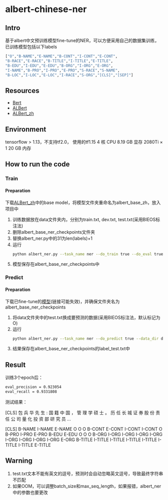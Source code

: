 # albert-chinese-ner

## Intro

基于albert中文预训练模型fine-tune的NER，可以方便采用自己的数据集训练，已训练模型包括以下labels
```bash
["O","B-NAME","E-NAME","B-CONT","I-CONT","E-CONT",
"B-RACE","E-RACE","B-TITLE","I-TITLE","E-TITLE",
"B-EDU","I-EDU","E-EDU","B-ORG","I-ORG","E-ORG",
"I-NAME","B-PRO","I-PRO","E-PRO","S-RACE","S-NAME",
"B-LOC","I-LOC","E-LOC","I-RACE","S-ORG","[CLS]","[SEP]"]
```

## Resources

- [Bert](https://github.com/google-research/bert)
- [ALBert](https://github.com/google-research/albert)
- [ALBert_zh](https://github.com/brightmart/albert_zh)

## Environment
tensorflow > 1.13，不支持tf2.0， 使用的tf1.15
4 核 CPU
8.19 GB 显存 2080Ti × 1
20 GB 内存

## How to run the code

### Train

#### Preparation
下载[ALBert_zh](https://github.com/brightmart/albert_zh)中的base model，将模型文件夹重命名为albert_base_zh，放入项目中

1. 训练数据放在data文件夹内，分别为train.txt, dev.txt, test.txt(采用BIEOS标注法)
2. 删除albert_base_ner_checkpoints文件夹
3. 替换albert_ner.py中的31为len(labels)+1
4. 运行
   ```bash
   python albert_ner.py --task_name ner --do_train true --do_eval true --data_dir data --vocab_file ./albert_config/vocab.txt --bert_config_file ./albert_base_zh/albert_config_base.json --max_seq_length 64 --train_batch_size 32 --learning_rate 2e-5 --num_train_epochs 3 --output_dir albert_base_ner_checkpoints
   ```
5. 模型保存在albert_base_ner_checkpoints中

### Predict
#### Preparation
下载已fine-tune的[模型](https://openbayes.com/storages/content?key=hxj8059%2Fjobs%2F1022mh3lz1kb%2Foutput%2Fner%2Falbert-chinese-ner%2Falbert_base_ner_checkpoints%2F&name=albert_base_ner_checkpoints.output.zip&token=eyJhbGciOiJIUzUxMiJ9.eyJzdWIiOiJoeGo4MDU5L2pvYnMvMTAyMm1oM2x6MWtiL291dHB1dC9uZXIvYWxiZXJ0LWNoaW5lc2UtbmVyL2FsYmVydF9iYXNlX25lcl9jaGVja3BvaW50cy8iLCJleHAiOjE2MjgyNTgzNTF9.WYqC_MA6u32H7BAbBckFqqiTFNQ_OfdRMk9OK0Xg7dqXroZVwcjo_Tld20v5R-va2HwZr6LYaWa0WysyO_EmEg)(链接可能失效)，并确保文件夹名为albert_base_ner_checkpoints
1. 将data文件夹中的test.txt换成要预测的数据(采用BIEOS标注法，默认标记为O)
2. 运行
   ```bash
   python albert_ner.py --task_name ner --do_predict true --data_dir data --vocab_file ./albert_config/vocab.txt --bert_config_file ./albert_base_zh/albert_config_base.json --max_seq_length 64 --learning_rate 2e-5 --output_dir albert_base_ner_checkpoints
   ```
3. 结果保存在albert_base_ner_checkpoints的label_test.txt中

## Result

训练3个epoch后：

```bash
eval_precision = 0.923054
eval_recall = 0.9331808
```

测试结果：

[CLS]
包
兵
华
先
生
:
国
籍
中
国
，
管
理
学
硕
士
。
历
任
长
城
证
券
股
份
责
任
公
司
量
化
投
资
部
研
究
员
...

[CLS]
B-NAME
I-NAME
E-NAME
O
O
O
B-CONT
E-CONT
I-CONT
I-CONT
O
B-PRO
I-PRO
E-PRO
B-EDU
E-EDU
O
O
O
B-ORG
I-ORG
I-ORG
I-ORG
I-ORG
I-ORG
I-ORG
I-ORG
I-ORG
E-ORG
B-TITLE
I-TITLE
I-TITLE
I-TITLE
I-TITLE
I-TITLE
I-TITLE
E-TITLE

## Warning

1. test.txt文本不能有英文的逗号，预测时会自动忽略英文逗号，导致最终字符串不匹配
2. 如果OOM，可以调整batch_size和max_seq_length，如果报错，albert_ner中的参数也要更改

